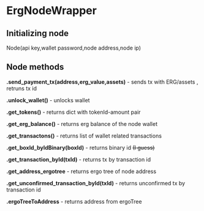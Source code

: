 # ErgNodeWrapper
## Initializing node

Node(api key,wallet password,node address,node ip)

## Node methods

**.send_payment_tx(address,erg_value,assets)** - sends tx with ERG/assets , retruns tx id

**.unlock_wallet()** - unlocks wallet

**.get_tokens()** - returns dict with tokenId-amount pair

**.get_erg_balance()** - returns erg balance of the node wallet

**.get_transactons()** - returns list of wallet related transactions

**.get_boxId_byIdBinary(boxId)** -  returns binary id ~~(I guess)~~

**.get_transaction_byId(txId)** - returns tx by transaction id

**.get_address_ergotree** - returns ergo tree of node address

**.get_unconfirmed_transaction_byId(txId)** - returns unconfirmed tx by transaction id

**.ergoTreeToAddress** - returns address from ergoTree
